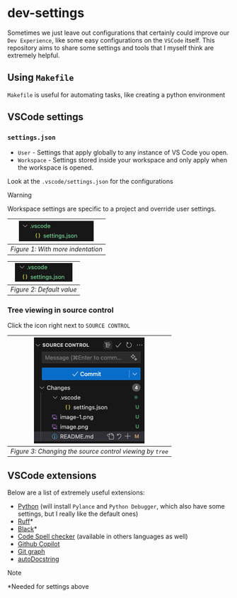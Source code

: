 # dev-settings

Sometimes we just leave out configurations that certainly could improve our `Dev Experience`, like some easy configurations on the `VSCode` itself. This repository aims to share some settings and tools that I myself think are extremely helpful.

## Using `Makefile`

`Makefile` is useful for automating tasks, like creating a python environment

## VSCode settings

### `settings.json`
- `User` - Settings that apply globally to any instance of VS Code you open.
- `Workspace` - Settings stored inside your workspace and only apply when the workspace is opened.

Look at the `.vscode/settings.json` for the configurations

> [!WARNING]
> Workspace settings are specific to a project and override user settings.

|![alt text](./_statics/images/with-ident.png)|
|:--:|
| *Figure 1: With more indentation* |

|![alt text](./_statics/images/without-ident.png)|
|:--:|
| *Figure 2: Default value* |


### Tree viewing in source control

Click the icon right next to `SOURCE CONTROL`

|![alt text](./_statics/images/tree-view-source-control.png)|
|:--:|
| *Figure 3: Changing the source control viewing by `tree`*|

## VSCode extensions

Below are a list of extremely useful extensions:
- [Python](https://marketplace.visualstudio.com/items?itemName=ms-python.python) (will install `Pylance` and `Python Debugger`, which also have some settings, but I really like the default ones)
- [Ruff](https://marketplace.visualstudio.com/items?itemName=charliermarsh.ruff)*
- [Black](https://marketplace.visualstudio.com/items?itemName=ms-python.black-formatter)*
- [Code Spell checker](https://marketplace.visualstudio.com/items?itemName=streetsidesoftware.code-spell-checker) (available in others languages as well)
- [Github Copilot](https://marketplace.visualstudio.com/items?itemName=GitHub.copilot)
- [Git graph](https://marketplace.visualstudio.com/items?itemName=mhutchie.git-graph)
- [autoDocstring](https://marketplace.visualstudio.com/items?itemName=njpwerner.autodocstring)

> [!Note]
> *Needed for settings above
